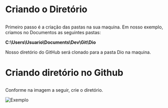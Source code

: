 # Criando o Diretório <h2>

Primeiro passo é a criação das pastas na sua maquina.
Em nosso exemplo, criamos no Documentos as seguintes pastas:

**C:\Users\Usuario\Documents\Dev\Git\Dio**

Nosso diretório do GitHub será clonado para a pasta Dio na maquina.

# Criando diretório no Github <h2>

Conforme na imagem a seguir, crie o diretório.

![Exemplo](https://imgur.com/KfiCZCC)